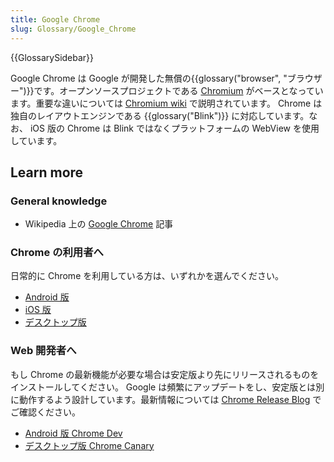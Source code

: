 ```yaml
---
title: Google Chrome
slug: Glossary/Google_Chrome
---
```


{{GlossarySidebar}}

Google Chrome は Google が開発した無償の{{glossary("browser", "ブラウザー")}}です。オープンソースプロジェクトである [Chromium](http://www.chromium.org/) がベースとなっています。重要な違いについては [Chromium wiki](https://code.google.com/p/chromium/wiki/ChromiumBrowserVsGoogleChrome) で説明されています。 Chrome は独自のレイアウトエンジンである {{glossary("Blink")}} に対応しています。なお、 iOS 版の Chrome は Blink ではなくプラットフォームの WebView を使用しています。

## Learn more

### General knowledge

- Wikipedia 上の [Google Chrome](https://ja.wikipedia.org/wiki/Google_Chrome) 記事

### Chrome の利用者へ

日常的に Chrome を利用している方は、いずれかを選んでください。

- [Android 版](https://play.google.com/store/apps/details?id=com.android.chrome)
- [iOS 版](https://apps.apple.com/us/app/chrome-web-browser-by-google/id535886823)
- [デスクトップ版](https://www.google.com/chrome/)

### Web 開発者へ

もし Chrome の最新機能が必要な場合は安定版より先にリリースされるものをインストールしてください。 Google は頻繁にアップデートをし、安定版とは別に動作するよう設計しています。最新情報については [Chrome Release Blog](http://goo.gl/CCPRW) でご確認ください。

- [Android 版 Chrome Dev](https://play.google.com/store/apps/details?id=com.chrome.dev)
- [デスクトップ版 Chrome Canary](https://www.google.com/chrome/browser/canary.html)
